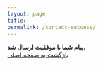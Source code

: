 ```yaml
---
layout: page
title:
permalink: /contact-success/
---
```

<div class="alert alert-success" role="alert">
  <strong>پیام شما با موفقیت ارسال شد.</strong>
</div>
<a href="/" class="alert-link">بازگشت به صفحه اصلی</a>
